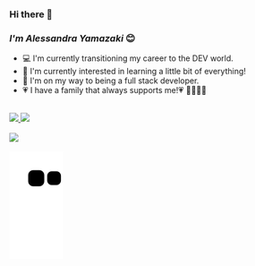 ### **Hi there** 👋 
### *I'm Alessandra Yamazaki* 😊


- 💻 I'm currently transitioning my career to the DEV world.
- 📂 I'm currently interested in learning a little bit of everything! 
- 🌱 I'm on my way to being a full stack developer.
- 💗 I have a family that always supports me!💗 👨‍👩‍👧‍👦

<br>
<div>
  <a href="https://github.com/linkedin.com/in/alessandra-yamazaki-a2594093">
  <img height="180em" src="https://github-readme-stats.vercel.app/api?username=Yamazakiale&show_icons=true&theme=dracula&include_all_commits=true&count_private=true"/>
  <img height="180em" src="https://github-readme-stats.vercel.app/api/top-langs/?username=Yamazakiale&layout=compact&langs_count=16&theme=dracula"/>
</div>
<br>
  <div>
  <a href="https://linkedin.com/in/alessandra-yamazaki-a2594093" target="_blank"><img src="https://img.shields.io/badge/-LinkedIn-%230077B5?style=for-the-badge&logo=linkedin&logoColor=white" target="_blank"></a> 
  </div>
  
![Snake animation](https://github.com/rafaballerini/rafaballerini/blob/output/github-contribution-grid-snake.svg)
